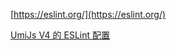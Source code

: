 [https://eslint.org/](https://eslint.org/)

[UmiJs V4 的 ESLint 配置](https://github.com/umijs/umi/blob/master/packages/lint/src/config/eslint/rules/recommended.ts)